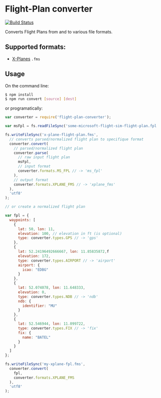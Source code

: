 # Flight-Plan converter

[![Build Status](https://travis-ci.org/der-On/flight-plan-converter.svg?branch=master)](https://travis-ci.org/der-On/flight-plan-converter)

Converts Flight Plans from and to various file formats.


## Supported formats:

- [X-Planes](http://www.x-plane.com) `.fms`


## Usage

On the command line:

```bash
$ npm install
$ npm run convert [source] [dest]
```

or programatically:

```javascript
var converter = require('flight-plan-converter');

var msFpl = fs.readFileSync('some-microsoft-flight-sim-flight-plan.fpl', 'utf8');

fs.writeFileSync('x-plane-flight-plan.fms',
  // converts parsed/normalized flight plan to specifique format
  converter.convert(
    // parsed/normalized flight plan
    converter.parse(
      // raw input flight plan
      msFpl,
      // input format
      converter.formats.MS_FPL // -> 'ms_fpl'
    ),
    // output format
    converter.formats.XPLANE_FMS // -> 'xplane_fms'
  ),
  'utf8'
);

// or create a normalized flight plan

var fpl = {
  waypoints: [
    {
      lat: 50, lon: 11,
      elevation: 100, // elevation in ft (is optional)
      type: converter.types.GPS // -> 'gps'
    },
    {
      lat: 52.24196492666667, lon: 11.85835872,f
      elevation: 172,
      type: converter.types.AIRPORT // -> 'airport'
      airport: {
        icao: "EDBG"
      }
    },
    {
      lat: 52.074078, lon: 11.648333,
      elevation: 0,
      type: converter.types.NDB // -> 'ndb'
      ndb: {
        identifier: "MU"
      }
    },
    {
      lat: 52.546944, lon: 11.099722,
      type: converter.types.FIX // -> 'fix'
      fix: {
        name: "BATEL"
      }
    }
  ]
};

fs.writeFileSync('my-xplane-fpl.fms',
  converter.convert(
    fpl,
    converter.formats.XPLANE_FMS
  ),
  'utf8'
);

```
